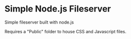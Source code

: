 # Simple Node.js Fileserver

Simple fileserver built with node.js

Requires a "Public" folder to house CSS and Javascript files.
